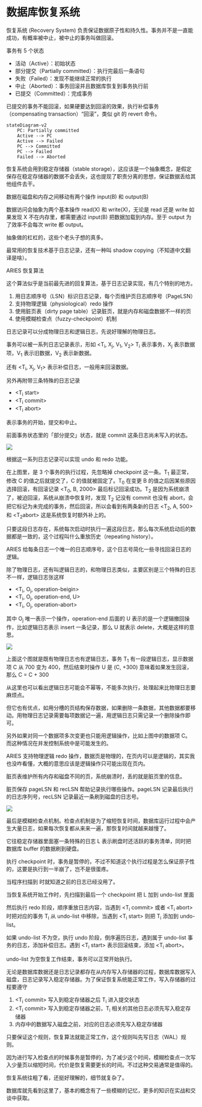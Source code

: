 # 数据库恢复系统

恢复系统 (Recovery System) 负责保证数据原子性和持久性。事务并不是一直能成功，有概率被中止，被中止的事务叫做回滚。

事务有 5 个状态

+ 活动（Active）：初始状态
+ 部分提交（Partially committed）：执行完最后一条语句
+ 失败（Failed）：发现不能继续正常的执行
+ 中止（Aborted）：事务回滚并且数据库恢复到事务执行前
+ 已提交（Committed）：完成事务

已提交的事务不能回滚，如果硬要达到回滚的效果，执行补偿事务（compensating transaction）“回滚”，类似 git 的 revert 命令。

```mermaid
stateDiagram-v2
    PC: Partially committed
    Active --> PC
    Active --> Failed
    PC --> Committed
    PC --> Failed
    Failed --> Aborted
```

恢复系统会用到稳定存储器（stable storage），这应该是一个抽象概念，是假定保存在稳定存储器的数据不会丢失，这也提现了职责分离的思想，保证数据丢给其他组件去干。

数据在磁盘和内存之间移动有两个操作 input(B) 和 output(B)

数据访问会抽象为两个基本操作 read(X) 和 write(X)，无论是 read 还是 write 如果发现 X 不在内存里，都需要通过 input(B) 把数据加载到内存。至于 output 为了效率不会每次 write 都 output。

抽象做的杠杠的，这些个老头子想的真多。

最常用的恢复技术基于日志记录，还有一种叫 shadow copying（不知道中文翻译是啥）。

ARIES 恢复算法

这个算法似乎是当前最先进的回复算法，基于日志记录实现，有几个特别的地方。

1. 用日志顺序号（LSN）标识日志记录，每个页维护页日志顺序号（PageLSN）
2. 支持物理逻辑（physiological）redo 操作
3. 使用脏页表（dirty page table）记录脏页，就是内存和磁盘数据不一样的页
4. 使用模糊检查点（fuzzy-checkpoint）机制

日志记录可以分成物理日志和逻辑日志，先说好理解的物理日志。

事务可以被一系列日志记录表示，形如 <T<sub>i</sub>, X<sub>j</sub>, V<sub>1</sub>, V<sub>2</sub>> T<sub>i</sub> 表示事务，X<sub>j</sub> 表示数据项，V<sub>1</sub> 表示旧数据，V<sub>2</sub> 表示新数据。

还有 <T<sub>i</sub>, X<sub>j</sub>, V<sub>1</sub>> 表示补偿日志，一般用来回滚数据。

另外再附带三条特殊的日志记录

+ <T<sub>i</sub> start>
+ <T<sub>i</sub> commit>
+ <T<sub>i</sub> abort>

表示事务的开始，提交和中止。

前面事务状态里的「部分提交」状态，就是 commit 这条日志尚未写入的状态。

![](redo-undo-1.jpg)

根据这一系列日志记录可以实现 undo 和 redo 功能。

在上图里，是 3 个事务的执行过程，先忽略掉 checkpoint 这一条。T<sub>1</sub> 最正常，修改 C 的值之后就提交了，C 的值就被固定了。T<sub>0</sub> 在变更 B 的值之后因某些原因选择回滚，有回滚记录 <T<sub>0</sub>, B, 2000> 最后标记回滚成功。T<sub>2</sub> 是因为系统崩溃了，被迫回滚，系统从崩溃中恢复时，发现 T<sub>2</sub> 记没有 commit 也没有 abort，会把它标记为未完成的事务，然后回滚，所以会看到有两条新的日志 <T<sub>2</sub>, A, 500> 和 <T<sub>2</sub>abort> 这是系统恢复时额外补上的。

只要这段日志存在，系统每次启动时执行一遍这段日志，那么每次系统启动后的数据都是一致的，这个过程叫什么重放历史（repeating history）。

ARIES 给每条日志一个唯一的日志顺序号，这个日志号简化一些寻找回滚日志的逻辑。

除了物理日志，还有叫逻辑日志的，和物理日志类似，主要区别是三个特殊的日志不一样，逻辑日志张这样

+ <T<sub>i</sub>, O<sub>j</sub>, operation-beigin>
+ <T<sub>i</sub>, O<sub>j</sub>, operation-end, U>
+ <T<sub>i</sub>, O<sub>j</sub>, operation-abort>

其中 O<sub>j</sub> 唯一表示一个操作，operation-end 后面的 U 表示的是一个逻辑撤回操作，比如逻辑日志表示 insert 一条记录，那么 U 就表示 delete，大概是这样的意思。

![](recovery-1.jpg)

上面这个图就是既有物理日志也有逻辑日志，事务 T<sub>1</sub> 有一段逻辑日志，显示数据项 C 从 700 变为 400，然后结束时操作 U 是 (C, +300) 意味着如果发生回滚，那么 C = C + 300

从这里也可以看出逻辑日志可能会不幂等，不能多次执行，处理起来比物理日志要麻烦点。

但它也有优点，如用分槽的页结构保存数据，如果删除一条数据，其他数据都要移动。用物理日志记录需要每项数据记一遍，用逻辑日志只需记录一个删除操作即可。

另外如果对同一个数据项多次变更也只能用逻辑操作，比如上图中的数据项 C。而这种情况在并发控制系统中是可能发生的。

ARIES 支持物理逻辑 redo 操作，数据页是物理的，在页内可以是逻辑的，其实我也没咋看懂，大概的意思应该是逻辑操作只可能出现在页内。


脏页表维护所有内存和磁盘不同的页，系统崩溃时，丢的就是脏页里的信息。

脏页保存 pageLSN 和 recLSN 帮助记录执行哪些操作。pageLSN 记录最后执行的日志序列号，recLSN 记录最近一条刷到磁盘的日志号。

![](aries-data-structures-1.png)

最后是模糊检查点机制。检查点机制是为了缩短恢复时间，数据库运行过程中会产生大量日志，如果每次恢复都从来来一遍，那恢复时间就越来越慢了。

它往稳定存储器里面塞一条特殊的日志 <checkpoint L> L 表示刷盘时还活跃的事务清单，同时把数据库 buffer 的数据刷到硬盘。

执行 checkpoint 时，事务是暂停的，不过不知道这个执行过程是怎么保证原子性的，这要是执行到一半崩了，岂不是很蛋疼。

当程序扫描到 <checkpoint L> 时就知道之前的日志已经没用了。

当恢复系统开始工作时，先扫描到最后一个 checkpoint 把 L 加到 undo-list 里面

然后执行 redo 阶段，顺序重放日志内容，当遇到 <T<sub>i</sub> commit> 或者 <T<sub>i</sub> abort> 时把对应的事务 T<sub>i</sub> 从 undo-list 中移除，当遇到 <T<sub>i</sub> start> 则把 T<sub>i</sub> 添加到 undo-list。

如果 undo-list 不为空，执行 undo 阶段，倒序遍历日志，遇到属于 undo-list 事务的日志，添加补偿日志。遇到 <T<sub>i</sub> start> 表示回滚结束，添加 <T<sub>i</sub> abort>。

undo-list 为空恢复工作结束，事务可以正常开始执行。

无论是数据库数据还是日志记录都存在从内存写入存储器的过程，数据库数据写入磁盘，日志记录写入稳定存储器。为了保证恢复系统能正常工作，写入存储器的过程要遵守

1. <T<sub>i</sub> commit> 写入到稳定存储器之后 T<sub>i</sub> 进入提交状态
2. <T<sub>i</sub> commit> 写入到稳定存储器之前，T<sub>i</sub> 相关的其他日志必须先写入稳定存储器
3. 内存中的数据写入磁盘之前，对应的日志必须先写入稳定存储器

只要保证这个规则，恢复算法就能正常工作，这个规则叫先写日志（WAL）规则。


因为进行写入检查点的时候事务是暂停的，为了减少这个时间，模糊检查点一次写入少量页以缩短时间，代价是恢复需要更长的时间。不过这种交易通常是值得的。




恢复系统往粗了看，还挺好理解的，细节就复杂了。


数据库就先看到这里了，基本的概念有了一些模糊的记忆，更多的知识在实战和交谈中获取。